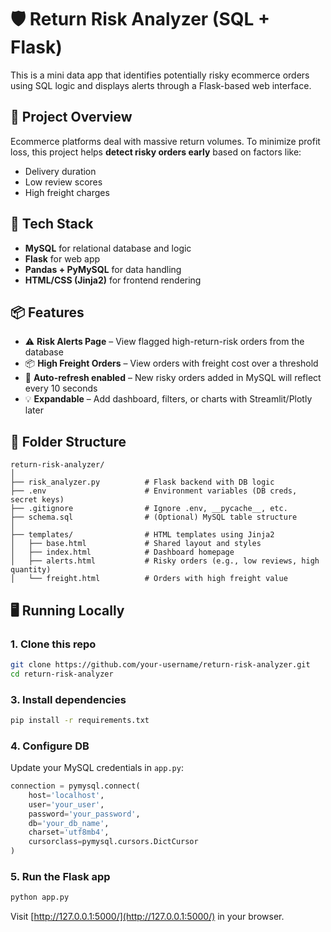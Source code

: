 
# 🛡️ Return Risk Analyzer (SQL + Flask)

This is a mini data app that identifies potentially risky ecommerce orders using SQL logic and displays alerts through a Flask-based web interface.

## 🚀 Project Overview

Ecommerce platforms deal with massive return volumes. To minimize profit loss, this project helps **detect risky orders early** based on factors like:

- Delivery duration
- Low review scores
- High freight charges

## 🔧 Tech Stack

- **MySQL** for relational database and logic
- **Flask** for web app
- **Pandas + PyMySQL** for data handling
- **HTML/CSS (Jinja2)** for frontend rendering

## 📦 Features

- ⚠️ **Risk Alerts Page** – View flagged high-return-risk orders from the database  
- 📦 **High Freight Orders** – View orders with freight cost over a threshold  
- 🔄 **Auto-refresh enabled** – New risky orders added in MySQL will reflect every 10 seconds  
- 💡 **Expandable** – Add dashboard, filters, or charts with Streamlit/Plotly later

## 📁 Folder Structure

```
return-risk-analyzer/
│
├── risk_analyzer.py          # Flask backend with DB logic
├── .env                      # Environment variables (DB creds, secret keys)
├── .gitignore                # Ignore .env, __pycache__, etc.
├── schema.sql                # (Optional) MySQL table structure
│
├── templates/                # HTML templates using Jinja2
│   ├── base.html             # Shared layout and styles
│   ├── index.html            # Dashboard homepage
│   ├── alerts.html           # Risky orders (e.g., low reviews, high quantity)
│   └── freight.html          # Orders with high freight value

```

## 🖥️ Running Locally

### 1. Clone this repo

```bash
git clone https://github.com/your-username/return-risk-analyzer.git
cd return-risk-analyzer
```


### 3. Install dependencies

```bash
pip install -r requirements.txt
```

### 4. Configure DB

Update your MySQL credentials in `app.py`:

```python
connection = pymysql.connect(
    host='localhost',
    user='your_user',
    password='your_password',
    db='your_db_name',
    charset='utf8mb4',
    cursorclass=pymysql.cursors.DictCursor
)
```

### 5. Run the Flask app

```bash
python app.py
```

Visit [http://127.0.0.1:5000/](http://127.0.0.1:5000/) in your browser.




